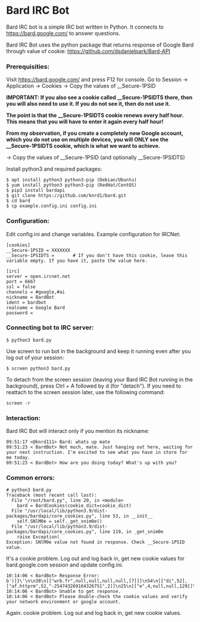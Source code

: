 # Bard IRC Bot
Bard IRC bot is a simple IRC bot written in Python. It connects to https://bard.google.com/ to answer questions.

Bard IRC Bot uses the python package that returns response of Google Bard through value of cookie: https://github.com/dsdanielpark/Bard-API

### Prerequisities:

Visit https://bard.google.com/ and press F12 for console. Go to Session -> Application -> Cookies -> Copy the values of __Secure-1PSID 

**IMPORTANT: If you also see a cookie called __Secure-1PSIDTS there, then you will also need to use it. If you do not see it, then do not use it.**

**The point is that the __Secure-1PSIDTS cookie renews every half hour. This means that you will have to enter it again every half hour!**

**From my observation, if you create a completely new Google account, which you do not use on multiple devices, you will ONLY see the __Secure-1PSIDTS cookie, which is what we want to achieve.**

-> Copy the values of __Secure-1PSID (and optionally __Secure-1PSIDTS)

Install python3 and required packages:
```
$ apt install python3 python3-pip (Debian/Ubuntu)
$ yum install python3 python3-pip (RedHat/CentOS)
$ pip3 install bardapi
$ git clone https://github.com/knrd1/bard.git
$ cd bard
$ cp example.config.ini config.ini
```
### Configuration:

Edit config.ini and change variables. Example configuration for IRCNet:
```
[cookies]
__Secure-1PSID = XXXXXXX
__Secure-1PSIDTS =       # If you don't have this cookie, leave this variable empty. If you have it, paste the value here.

[irc]
server = open.ircnet.net
port = 6667
ssl = false
channels = #google,#ai
nickname = BardBot
ident = bardbot
realname = Google Bard
password = 
```
### Connecting bot to IRC server:
```
$ python3 bard.py
```
Use screen to run bot in the background and keep it running even after you log out of your session:
```
$ screen python3 bard.py
```
To detach from the screen session (leaving your Bard IRC Bot running in the background), press Ctrl + A followed by d (for "detach").
If you need to reattach to the screen session later, use the following command:
```
screen -r
```
### Interaction:
Bard IRC Bot will interact only if you mention its nickname:
```
09:51:17 <@knrd111> Bard: whats up mate
09:51:23 < BardBot> Not much, mate. Just hanging out here, waiting for your next instruction. I'm excited to see what you have in store for me today.
09:51:23 < BardBot> How are you doing today? What's up with you?
```

### Common errors:
```
# python3 bard.py 
Traceback (most recent call last):
  File "/root/bard.py", line 20, in <module>
    bard = BardCookies(cookie_dict=cookie_dict)
  File "/usr/local/lib/python3.9/dist-packages/bardapi/core_cookies.py", line 53, in __init__
    self.SNlM0e = self._get_snim0e()
  File "/usr/local/lib/python3.9/dist-packages/bardapi/core_cookies.py", line 119, in _get_snim0e
    raise Exception(
Exception: SNlM0e value not found in response. Check __Secure-1PSID value.
```
It's a cookie problem. Log out and log back in, get new cookie values for bard.google.com session and update config.ini.
```
10:14:06 < BardBot> Response Error: b')]}\'\n\n38\n[["wrb.fr",null,null,null,null,[7]]]\n54\n[["di",52],["af.httprm",52,"-254743269164326751",2]]\n25\n[["e",4,null,null,129]]\n'.
10:14:06 < BardBot> Unable to get response.
10:14:06 < BardBot> Please double-check the cookie values and verify your network environment or google account.
```
Again: cookie problem. Log out and log back in, get new cookie values.
